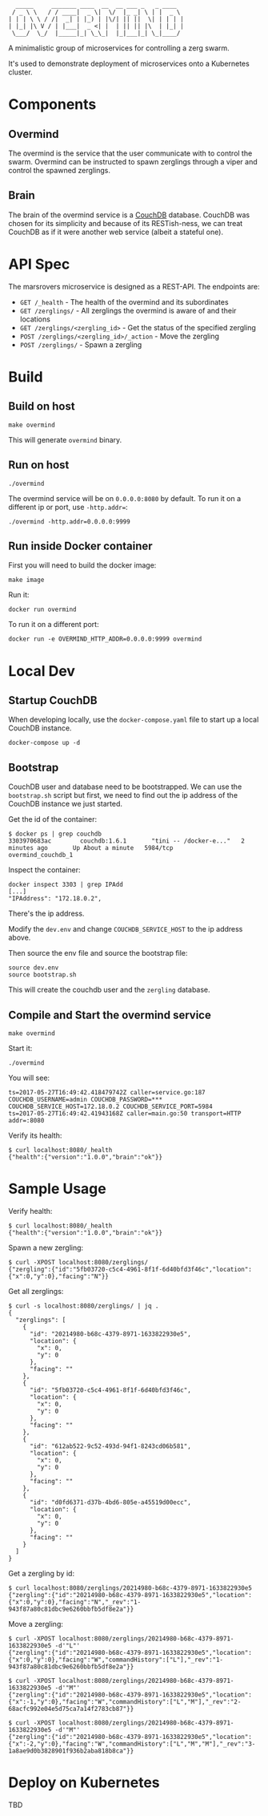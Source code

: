 ```
  _____     _______ ____  __  __ ___ _   _ ____
 / _ \ \   / / ____|  _ \|  \/  |_ _| \ | |  _ \
| | | \ \ / /|  _| | |_) | |\/| || ||  \| | | | |
| |_| |\ V / | |___|  _ <| |  | || || |\  | |_| |
 \___/  \_/  |_____|_| \_\_|  |_|___|_| \_|____/
```

A minimalistic group of microservices for controlling a zerg swarm.

It's used to demonstrate deployment of microservices onto a Kubernetes cluster.

Components
==========

Overmind
--------
The overmind is the service that the user communicate with to control the swarm. Overmind can be instructed to spawn zerglings through a viper and control the spawned zerglings.

Brain
-----
The brain of the overmind service is a [CouchDB](https://couchdb.apache.org) database. CouchDB was chosen for its simplicity and because of its RESTish-ness, we can treat CouchDB as if it were another web service (albeit a stateful one).

API Spec
========

The marsrovers microservice is designed as a REST-API. The endpoints are:

* `GET /_health` - The health of the overmind and its subordinates
* `GET /zerglings/` - All zerglings the overmind is aware of and their locations
* `GET /zerglings/<zergling_id>` - Get the status of the specified zergling
* `POST /zerglings/<zergling_id>/_action` - Move the zergling
* `POST /zerglings/` - Spawn a zergling

Build
=====

## Build on host

    make overmind

This will generate `overmind` binary.

## Run on host

    ./overmind

The overmind service will be on `0.0.0.0:8080` by default. To run it on a different ip or port, use `-http.addr=`:

    ./overmind -http.addr=0.0.0.0:9999

## Run inside Docker container

First you will need to build the docker image:

    make image

Run it:

    docker run overmind

To run it on a different port:

    docker run -e OVERMIND_HTTP_ADDR=0.0.0.0:9999 overmind

Local Dev
=========

Startup CouchDB
---------------

When developing locally, use the `docker-compose.yaml` file to start up a local CouchDB instance.

    docker-compose up -d

Bootstrap
---------

CouchDB user and database need to be bootstrapped. We can use the `bootstrap.sh` script but first, we need to find out the ip address of the CouchDB instance we just started.

Get the id of the container:

    $ docker ps | grep couchdb
    3303970683ac        couchdb:1.6.1       "tini -- /docker-e..."   2 minutes ago       Up About a minute   5984/tcp            overmind_couchdb_1

Inspect the container:

    docker inspect 3303 | grep IPAdd
    [...]
    "IPAddress": "172.18.0.2",

There's the ip address.

Modify the `dev.env` and change `COUCHDB_SERVICE_HOST` to the ip address above.

Then source the env file and source the bootstrap file:

    source dev.env
    source bootstrap.sh

This will create the couchdb user and the `zergling` database.

Compile and Start the overmind service
--------------------------------------

    make overmind

Start it:

    ./overmind

You will see:

    ts=2017-05-27T16:49:42.418479742Z caller=service.go:187 COUCHDB_USERNAME=admin COUCHDB_PASSWORD=*** COUCHDB_SERVICE_HOST=172.18.0.2 COUCHDB_SERVICE_PORT=5984
    ts=2017-05-27T16:49:42.41943168Z caller=main.go:50 transport=HTTP addr=:8080

Verify its health:

    $ curl localhost:8080/_health
    {"health":{"version":"1.0.0","brain":"ok"}}

Sample Usage
============

Verify health:

    $ curl localhost:8080/_health
    {"health":{"version":"1.0.0","brain":"ok"}}

Spawn a new zergling:

    $ curl -XPOST localhost:8080/zerglings/
    {"zergling":{"id":"5fb03720-c5c4-4961-8f1f-6d40bfd3f46c","location":{"x":0,"y":0},"facing":"N"}}

Get all zerglings:

	$ curl -s localhost:8080/zerglings/ | jq .
	{
	  "zerglings": [
		{
		  "id": "20214980-b68c-4379-8971-1633822930e5",
		  "location": {
			"x": 0,
			"y": 0
		  },
		  "facing": ""
		},
		{
		  "id": "5fb03720-c5c4-4961-8f1f-6d40bfd3f46c",
		  "location": {
			"x": 0,
			"y": 0
		  },
		  "facing": ""
		},
		{
		  "id": "612ab522-9c52-493d-94f1-8243cd06b581",
		  "location": {
			"x": 0,
			"y": 0
		  },
		  "facing": ""
		},
		{
		  "id": "d0fd6371-d37b-4bd6-805e-a45519d00ecc",
		  "location": {
			"x": 0,
			"y": 0
		  },
		  "facing": ""
		}
	  ]
	}

Get a zergling by id:

	$ curl localhost:8080/zerglings/20214980-b68c-4379-8971-1633822930e5
	{"zergling":{"id":"20214980-b68c-4379-8971-1633822930e5","location":{"x":0,"y":0},"facing":"N","_rev":"1-943f87a80c81dbc9e6260bbfb5df8e2a"}}


Move a zergling:

	$ curl -XPOST localhost:8080/zerglings/20214980-b68c-4379-8971-1633822930e5 -d'"L"'
	{"zergling":{"id":"20214980-b68c-4379-8971-1633822930e5","location":{"x":0,"y":0},"facing":"W","commandHistory":["L"],"_rev":"1-943f87a80c81dbc9e6260bbfb5df8e2a"}}

	$ curl -XPOST localhost:8080/zerglings/20214980-b68c-4379-8971-1633822930e5 -d'"M"'
	{"zergling":{"id":"20214980-b68c-4379-8971-1633822930e5","location":{"x":-1,"y":0},"facing":"W","commandHistory":["L","M"],"_rev":"2-68acfc992e04e5d75ca7a14f2783cb87"}}

	$ curl -XPOST localhost:8080/zerglings/20214980-b68c-4379-8971-1633822930e5 -d'"M"'
	{"zergling":{"id":"20214980-b68c-4379-8971-1633822930e5","location":{"x":-2,"y":0},"facing":"W","commandHistory":["L","M","M"],"_rev":"3-1a8ae9d0b3828901f936b2aba818b8ca"}}

Deploy on Kubernetes
====================

TBD
